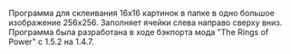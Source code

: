 Программа для склеивания 16х16 картинок в папке в одно большое изображение 256х256. Заполняет ячейки слева направо сверху вниз. Программа была разработана в ходе бэкпорта мода "The Rings of Power" с 1.5.2 на 1.4.7.